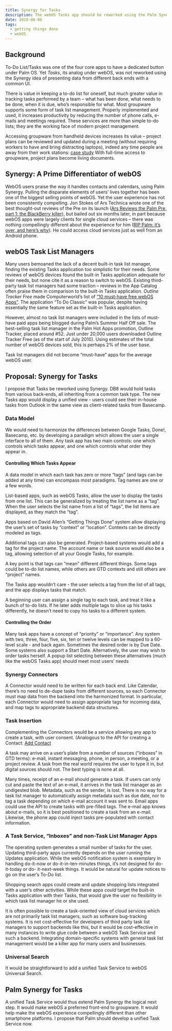 ```yaml
---
title: Synergy for Tasks
description: The webOS Tasks app should be reworked using the Palm Synergy paradigm
date: 2010-06-06
tags:
  - getting things done
  - webOS
---
```


## Background
To-Do List/Tasks was one of the four core apps to have a dedicated button under Palm OS. Yet *Tasks*, its analog under webOS, was not reworked using the Synergy idea of presenting data from different back ends with a common UI.

There is value in keeping a to-do list for oneself, but much greater value in tracking tasks performed by a team – what has been done, what needs to be done, when it is due, who’s responsible for what. Most groupware supports some form of task list management. Properly implemented and used, it increases productivity by reducing the number of phone calls, e-mails and meetings required. These services are more than simple to-do lists; they are the working face of modern project management.

Accessing groupware from handheld devices increases its value – project plans can be reviewed and updated during a meeting (without requiring workers to have and bring distracting laptops), indeed any time people are away from their work stations: [case study](https://hominidsoftware.com/outlinetracker/case_study.html) With full-time access to groupware, project plans become living documents.
## Synergy: A Prime Differentiator of webOS
WebOS users praise the way it handles contacts and calendars, using Palm Synergy. Pulling the disparate elements of users’ lives together has been one of the biggest selling points of webOS. Yet the user experience has not been consistently compelling. Jon Stokes of Ars Technica wrote one of the best thought-out reviews of the Pre on its launch ([Ars Reviews the Palm Pre, part 1: the BlackBerry killer](https://arstechnica.com/gadgets/news/2009/06/ars-reviews-the-palm-pre-part-1-the-blackberry-killer.ars)), but bailed out six months later, in part because webOS apps were largely clients for single cloud services – there was nothing compellingly different about the experience for him ([RIP Palm: it’s over, and here’s why](https://arstechnica.com/gadgets/news/2010/03/rip-palm-its-over-and-heres-why.ars/)). He could access cloud services just as well from an Android phone.

## webOS Task List Managers
Many users bemoaned the lack of a decent built-in task list manager, finding the existing Tasks application too simplistic for their needs. Some reviews of webOS devices found the built-in Tasks application adequate for their needs, but none cite it as a reason to switch to webOS. Existing third-party task list managers had some traction – reviews in the App Catalog often praise them in comparison to the built-in Tasks application. *Outline Tracker Free* made Computerworld’s list of [“10 must-have free webOS Apps”](https://www.computerworld.com/s/article/9171378/10_must_have_free_Palm_webOS_apps ). The application “To Do Classic” was popular, despite having essentially the same feature set as the built-in Tasks application.

However, almost no task list managers were included in the lists of must-have paid apps being blogged during Palm’s Summer Half Off sale. The best-selling task list manager in the Palm Hot Apps promotion, Outline Tracker, placed around #52. Just under 20,000 users downloaded Outline Tracker Free (as of the start of July 2010). Using estimates of the total number of webOS devices sold, this is perhaps 2% of the user base.

Task list managers did not become “must-have” apps for the average webOS user.

## Proposal: Synergy for Tasks
I propose that Tasks be reworked using Synergy. DB8 would hold tasks from various back-ends, all inheriting from a common task type. The new Tasks app would display a unified view - users could see their in-house tasks from Outlook in the same view as client-related tasks from Basecamp.

### Data Model
We would need to harmonize the differences between Google Tasks, Done!, Basecamp, etc.
by developing a paradigm which allows the user a single interface to all of them. Any task app has two main controls: one which controls which tasks appear, and one which controls what order they appear in.

#### Controlling Which Tasks Appear
A data model in which each task has zero or more “tags” (and tags can be added at any time) can encompass most paradigms. Tag names are one or a few words.

List-based apps, such as webOS Tasks, allow the user to display the tasks from one list. This can be generalized by treating the list name as a “tag”. When the user selects the list name from a list of “tags”, the list items are displayed, as they match the “tag”.

Apps based on David Allen’s “Getting Things Done” system allow displaying the user’s set of tasks by “context” or “location”. Contexts can be directly modeled as tags.

Additional tags can also be generated. Project-based systems would add a tag for the project name. The account name or task source would also be a tag, allowing selection of all your Google Tasks, for example.

A key point is that tags can “mean” different different things. Some tags could be to-do list names, while others are GTD contexts and still others are “project” names.

The Tasks app wouldn’t care - the user selects a tag from the list of all tags, and the app displays tasks that match.

A beginning user can assign a single tag to each task, and treat it like a bunch of to-do lists. If he later adds multiple tags to slice up his tasks differently, he doesn’t need to copy his tasks to a different system.

#### Controlling the Order
Many task apps have a concept of “priority” or “importance”.
Any system with two, three, four, five, six, ten or twelve levels can be mapped to a 60-level scale - and back again.
Sometimes the desired order is by Due Date. Some systems also support a Start Date.
Alternatively, the user may wish to order tasks herself.
A popup list selecting between these alternatives (much like the webOS Tasks app) should meet most users’ needs

### Synergy Connectors
A Connector would need to be written for each back end.
Like Calendar, there’s no need to de-dupe tasks from different sources, so each Connector must map data from the backend into the harmonized format. In particular, each Connector would need to assign appropriate tags for incoming data, and map tags to appropriate backend data structures.

### Task Insertion
Complementing the Connectors would be a service allowing any app to create a task, with user consent. (Analogous to the API for creating a Contact: [Add Contact](http://www.openwebosproject.org/docs/developer_reference/application_apis/add_contact/)

A task may arrive on a user’s plate from a number of sources (“inboxes” in GTD terms): e-mail, instant messaging, phone, in person, a meeting, or a project review. A task from the real world requires the user to type it in, but digital sources should not. The best typing is none at all.

Many times, receipt of an e-mail should generate a task. If users can only cut and paste the text of an e-mail, it arrives in the task list manager as an undigested blob. Metadata, such as the sender, is lost. There is no way for a task list manager to automatically assign metadata such as due date, nor to tag a task depending on which e-mail account it was sent to. Email apps could use the API to create tasks with pre-filled tags. The e-mail app knows about e-mails, so it is best positioned to create a task from an e-mail. Likewise, the phone app could inject tasks pre-populated with contact information.



### A Task Service, “Inboxes” and non-Task List Manager Apps

The operating system generates a small number of tasks for the user. Updating third-party apps currently depends on the user running the Updates application. While the webOS notification system is exemplary in handling do-it-now or do-it-in-ten-minutes things, it’s not designed for do-it-today or do- it-next-week things. It would be natural for update notices to go on the user’s To-Do list.

Shopping search apps could create and update shopping lists integrated with a user’s other activities. While these apps *could* target the built-in Tasks application with their Tasks, that would give the user no flexibility in which task list manager he or she used.

It is often possible to create a task-oriented view of cloud services which are not primarily task list managers, such as software bug-tracking systems. It is not cost-effective for developers of third party task list managers to support backends like this, but it would be cost-effective in many instances to write glue code between a webOS Task Service and such a backend. Integrating domain-specific systems with general task list management would be a killer app for many users and businesses.


### Universal Search
It would be straightforward to add a unified Task Service to webOS Universal Search.

## Palm Synergy for Tasks
A unified Task Service would thus extend Palm Synergy the logical next step. It would make webOS a preferred front-end to groupware. It would help make the webOS experience compellingly different than other smartphone platforms. I propose that Palm should develop a unified Task Service now.
